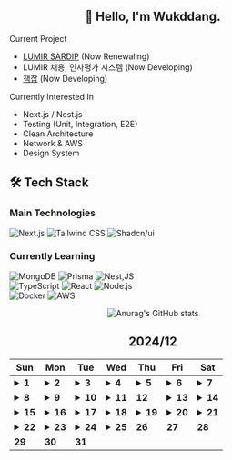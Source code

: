 <div align="center">

## 🙌 Hello, I'm Wukddang.

<div align="left">
  
  Current Project
  - [LUMIR SARDIP](https://sardip.lumir.space) (Now Renewaling) <br />
  - LUMIR 채용, 인사평가 시스템 (Now Developing) <br/>
  - [책잡](https://book-type-error.vercel.app) (Now Developing) 
  
  Currently Interested In
  - Next.js / Nest.js
  - Testing (Unit, Integration, E2E)
  - Clean Architecture
  - Network & AWS
  - Design System

## 🛠 Tech Stack

### Main Technologies
![Next.js](https://img.shields.io/badge/-Next.js-000000?style=for-the-badge&logo=next.js&logoColor=white)
![Tailwind CSS](https://img.shields.io/badge/-Tailwind%20CSS-38B2AC?style=for-the-badge&logo=tailwind-css&logoColor=white)
![Shadcn/ui](https://img.shields.io/badge/-shadcn/ui-000000?style=for-the-badge&logo=shadcn/ui&logoColor=white)

### Currently Learning
![MongoDB](https://img.shields.io/badge/-MongoDB-47A248?style=for-the-badge&logo=mongodb&logoColor=white)
![Prisma](https://img.shields.io/badge/-Prisma-2D3748?style=for-the-badge&logo=prisma&logoColor=white)
![Nest,JS](https://img.shields.io/badge/-Nest.JS-E0234E?style=for-the-badge&logo=nestjs&logoColor=white)
<br/>
![TypeScript](https://img.shields.io/badge/-TypeScript-3178C6?style=for-the-badge&logo=typescript&logoColor=white)
![React](https://img.shields.io/badge/-React-61DAFB?style=for-the-badge&logo=react&logoColor=black)
![Node.js](https://img.shields.io/badge/-Node.js-339933?style=for-the-badge&logo=node.js&logoColor=white)
<br />
![Docker](https://img.shields.io/badge/-Docker-2496ED?style=for-the-badge&logo=docker&logoColor=white)
![AWS](https://img.shields.io/badge/-AWS-232F3E?style=for-the-badge&logo=amazon-web-services&logoColor=white)

</div>

![Anurag's GitHub stats](https://github-readme-stats.vercel.app/api?username=wukdddang&show_icons=true&theme=radical)


<!--CALENDAR-START-->
## 2024/12

| Sun | Mon | Tue | Wed | Thu | Fri | Sat |
| --- | --- | --- | --- | --- | --- | --- |
| <details><summary>**1**</summary>Project: 책 오탈자 제보 + 리뷰 작성 플랫폼 개발중</details> | <details><summary>**2**</summary>AWS: DVA-C02 과정 섹션 5-5~6 수강, Project: 책 오탈자 제보 + 리뷰 작성 플랫폼 개발중</details> | <details><summary>**3**</summary>Project: 책 오탈자 제보 + 리뷰 작성 플랫폼 개발중</details> | <details><summary>**4**</summary>AWS: DVA-C02 과정 섹션 5-7~11 수강, Project: 책 오탈자 제보 + 리뷰 작성 플랫폼 개발중</details> | <details><summary>**5**</summary>AWS: DVA-C02 과정 섹션 5-12~13 수강, Project: 책 오탈자 제보 + 리뷰 작성 플랫폼 개발중</details> | <details><summary>**6**</summary>Project: LRIM 개발중</details> | <details><summary>**7**</summary>Project: LRIM 개발중</details> |
| <details><summary>**8**</summary>Project: LRIM 개발중</details> | <details><summary>**9**</summary>AWS:DVA-C02 과정 섹션 5-14~15 수강 + 섹션 6-1 수강, Project: LRIM 개발중</details> | <details><summary>**10**</summary>AWS:DVA-C02 과정 섹션 6-2,3 수강</details> | <details><summary>**11**</summary>AWS:DVA-C02 과정 섹션 6-4~5 수강</details> | **12** | <details><summary>**13**</summary>AWS:DVA-C02 과정 섹션 6-6~8 수강, Project: 채용관리 플랫폼 디자인 시스템 구축중</details> | <details><summary>**14**</summary>AWS:DVA-C02 과정 섹션 6-9~10 수강</details> |
| <details><summary>**15**</summary>AWS:DVA-C02 과정 섹션 6-11~12 수강, Project: 채용관리 플랫폼 디자인 시스템 구축중</details> | <details><summary>**16**</summary>AWS:DVA-C02 과정 섹션 6-13~14 수강, Project: 채용관리 플랫폼 디자인 시스템 구축중</details> | <details><summary>**17**</summary>Project: 채용관리 플랫폼 디자인 시스템 구축중</details> | <details><summary>**18**</summary>AWS:DVA-C02 과정 섹션 7-1,2 수강, Project: 채용관리 플랫폼 디자인 시스템 구축중</details> | <details><summary>**19**</summary>AWS:DVA-C02 과정 섹션 7-3 수강, Project: 채용관리 플랫폼 디자인 시스템 구축중</details> | <details><summary>**20**</summary>AWS:DVA-C02 과정 섹션 7-4~5 수강, Project: 채용관리 플랫폼 디자인 시스템 구축중</details> | <details><summary>**21**</summary>AWS:DVA-C02 과정 섹션 7-6~20 수강</details> |
| <details><summary>**22**</summary>AWS:DVA-C02 과정 섹션 8-1,2 수강</details> | <details><summary>**23**</summary>정보처리기사: 1.소프트웨어 설계-1 수강</details> | <details><summary>**24**</summary>정보처리기사: 1.소프트웨어 설계-2~3 수강, Project: 채용관리 플랫폼 디자인 시스템 구축중</details> | <details><summary>**25**</summary>정보처리기사: 1.소프트웨어 설계-4 수강</details> | **26** | **27** | **28** |
| **29** | **30** | **31** |

<!--CALENDAR-END-->
